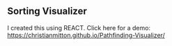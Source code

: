 ## Sorting Visualizer

I created this using REACT. Click here for a demo: https://christianmitton.github.io/Pathfinding-Visualizer/

